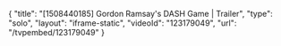 {
    "title": "[1508440185] Gordon Ramsay's DASH Game | Trailer",
    "type": "solo",
    "layout": "iframe-static",
    "videoId": "123179049",
    "url": "\/tvpembed\/123179049"
}